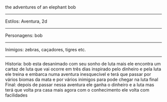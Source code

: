 the adventures of an elephant bob

---

Estilos: Aventura, 2d

---

Personagens: bob

---

Inimigos: zebras, caçadores, tigres etc.

---

Historia: bob esta desanimado com seu sonho de luta mais ele encontra um cartaz de luta que vai ocorre em três dias inspirado pelo dinheiro
e pela luta ele treina e embarca numa aventura inesquecível e terá que passar por vários biomas da mata e por vários inimigos para pode chegar
na luta final	
Final: depois de passar nessa aventura ele ganha o dinheiro e a luta mas terá que volta pra casa mais agora com o conhecimento ele volta com facilidades
